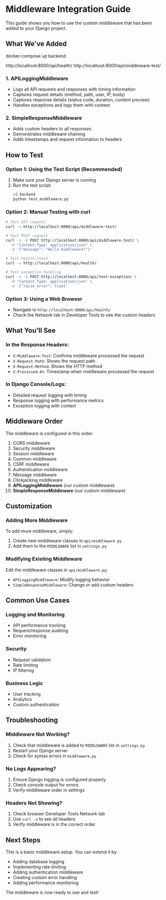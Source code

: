 # Middleware Integration Guide

This guide shows you how to use the custom middleware that has been added to your Django project.

## What We've Added

docker-compose up backend

http://localhost:8000/api/health/
http://localhost:8000/api/middleware-test/
### 1. APILoggingMiddleware
- Logs all API requests and responses with timing information
- Captures request details (method, path, user, IP, body)
- Captures response details (status code, duration, content preview)
- Handles exceptions and logs them with context

### 2. SimpleResponseMiddleware
- Adds custom headers to all responses
- Demonstrates middleware chaining
- Adds timestamps and request information to headers

## How to Test

### Option 1: Using the Test Script (Recommended)
1. Make sure your Django server is running
2. Run the test script:
   ```bash
   cd backend
   python test_middleware.py
   ```

### Option 2: Manual Testing with curl
```bash
# Test GET request
curl -v http://localhost:8000/api/middleware-test/

# Test POST request
curl -v -X POST http://localhost:8000/api/middleware-test/ \
  -H "Content-Type: application/json" \
  -d '{"message": "Hello middleware!"}'

# Test health check
curl -v http://localhost:8000/api/health/

# Test exception handling
curl -v -X POST http://localhost:8000/api/test-exception/ \
  -H "Content-Type: application/json" \
  -d '{"raise_error": true}'
```

### Option 3: Using a Web Browser
- Navigate to `http://localhost:8000/api/health/`
- Check the Network tab in Developer Tools to see the custom headers

## What You'll See

### In the Response Headers:
- `X-Middleware-Test`: Confirms middleware processed the request
- `X-Request-Path`: Shows the request path
- `X-Request-Method`: Shows the HTTP method
- `X-Processed-At`: Timestamp when middleware processed the request

### In Django Console/Logs:
- Detailed request logging with timing
- Response logging with performance metrics
- Exception logging with context

## Middleware Order
The middleware is configured in this order:
1. CORS middleware
2. Security middleware
3. Session middleware
4. Common middleware
5. CSRF middleware
6. Authentication middleware
7. Message middleware
8. Clickjacking middleware
9. **APILoggingMiddleware** (our custom middleware)
10. **SimpleResponseMiddleware** (our custom middleware)

## Customization

### Adding More Middleware
To add more middleware, simply:
1. Create new middleware classes in `api/middleware.py`
2. Add them to the `MIDDLEWARE` list in `settings.py`

### Modifying Existing Middleware
Edit the middleware classes in `api/middleware.py`:
- `APILoggingMiddleware`: Modify logging behavior
- `SimpleResponseMiddleware`: Change or add custom headers

## Common Use Cases

### Logging and Monitoring
- API performance tracking
- Request/response auditing
- Error monitoring

### Security
- Request validation
- Rate limiting
- IP filtering

### Business Logic
- User tracking
- Analytics
- Custom authentication

## Troubleshooting

### Middleware Not Working?
1. Check that middleware is added to `MIDDLEWARE` list in `settings.py`
2. Restart your Django server
3. Check for syntax errors in `middleware.py`

### No Logs Appearing?
1. Ensure Django logging is configured properly
2. Check console output for errors
3. Verify middleware order in settings

### Headers Not Showing?
1. Check browser Developer Tools Network tab
2. Use `curl -v` to see all headers
3. Verify middleware is in the correct order

## Next Steps

This is a basic middleware setup. You can extend it by:
- Adding database logging
- Implementing rate limiting
- Adding authentication middleware
- Creating custom error handling
- Adding performance monitoring

The middleware is now ready to use and test!
